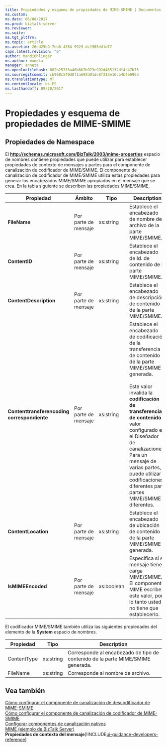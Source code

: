 ```yaml
---
title: Propiedades y esquema de propiedades de MIME-SMIME | Documentos de Microsoft
ms.custom: 
ms.date: 06/08/2017
ms.prod: biztalk-server
ms.reviewer: 
ms.suite: 
ms.tgt_pltfrm: 
ms.topic: article
ms.assetid: 26dd25b9-7eb8-4354-9929-dc1985dd1d77
caps.latest.revision: "6"
author: MandiOhlinger
ms.author: mandia
manager: anneta
ms.openlocfilehash: 882b25733a46b8b7b973c992d465132df4c47b75
ms.sourcegitcommit: cb908c540d8f1a692d01dc8f313e16cb4b4e696d
ms.translationtype: MT
ms.contentlocale: es-ES
ms.lasthandoff: 09/20/2017
---
```

# <a name="mime-smime-property-schema-and-properties"></a>Propiedades y esquema de propiedades de MIME-SMIME

## <a name="namespace-properties"></a>Propiedades de Namespace
El **http://schemas.microsoft.com/BizTalk/2003/mime-properties** espacio de nombres contiene propiedades que puede utilizar para establecer propiedades de contexto de mensajes y partes para el componente de canalización de codificador de MIME/SMIME. El componente de canalización de codificador de MIME/SMIME utiliza estas propiedades para generar los encabezados MIME/SMIME apropiados en el mensaje que se crea. En la tabla siguiente se describen las propiedades MIME/SMIME.  
  
|Propiedad|Ámbito|Tipo|Description|  
|--------------|-----------|----------|-----------------|  
|**FileName**|Por parte de mensaje|xs:string|Establece el encabezado de nombre de archivo de la parte MIME/SMIME.|  
|**ContentID**|Por parte de mensaje|xs:string|Establece el encabezado de Id. de contenido de la parte MIME/SMIME.|  
|**ContentDescription**|Por parte de mensaje|xs:string|Establece el encabezado de descripción de contenido de la parte MIME/SMIME.|  
|**Contenttransferencoding correspondiente**|Por parte de mensaje|xs:string|Establece el encabezado de codificación de la transferencia de contenido de la parte MIME/SMIME generada.<br /><br /> Este valor invalida la **codificación de transferencia de contenido** valor configurado en el Diseñador de canalizaciones. Para un mensaje de varias partes, puede utilizar codificaciones diferentes para partes MIME/SMIME diferentes.|  
|**ContentLocation**|Por parte de mensaje|xs:string|Establece el encabezado de ubicación de contenido de la parte MIME/SMIME generada.|  
|**IsMIMEEncoded**|Por parte de mensaje|xs:boolean|Especifica si el mensaje tiene carga MIME/SMIME. El componente MIME escribe este valor, por lo tanto usted no tiene que establecerlo.|  
  
 El codificador MIME/SMIME también utiliza las siguientes propiedades del elemento de la **System** espacio de nombres.  
  
|Propiedad|Tipo|Description|  
|--------------|----------|-----------------|  
|ContentType|xs:string|Corresponde al encabezado de tipo de contenido de la parte MIME/SMIME generada.|  
|FileName|xs:string|Corresponde al nombre de archivo.|  
  
## <a name="see-also"></a>Vea también  
 [Cómo configurar el componente de canalización de descodificador de MIME-SMIME](../core/how-to-configure-the-mime-smime-decoder-pipeline-component.md)   
 [Cómo configurar el componente de canalización de codificador de MIME-SMIME](../core/how-to-configure-the-mime-smime-encoder-pipeline-component.md)   
 [Configurar componentes de canalización nativos](../core/configuring-native-pipeline-components.md)   
 [MIME (ejemplo de BizTalk Server)](../core/mime-biztalk-server-sample.md)   
 **Propiedades de contexto del mensaje**[!INCLUDE[ui-guidance-developers-reference](../includes/ui-guidance-developers-reference.md)]